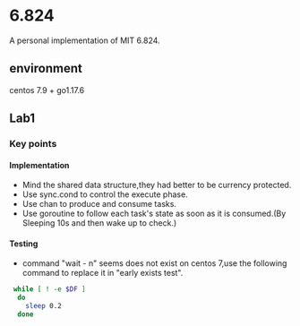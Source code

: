 # 6.824
A personal implementation of MIT 6.824.

## environment
centos 7.9 + go1.17.6

## Lab1
### Key points
#### Implementation
-  Mind the shared data structure,they had better to be currency protected.
-  Use sync.cond to control the execute phase.
-  Use chan to produce and consume tasks.
-  Use goroutine to follow each task's state as soon as it is consumed.(By Sleeping 10s and then wake up to check.)

#### Testing
- command "wait - n" seems does not exist on centos 7,use the following command to replace it in "early exists test".
```bash
 while [ ! -e $DF ]
  do
    sleep 0.2
  done
```
